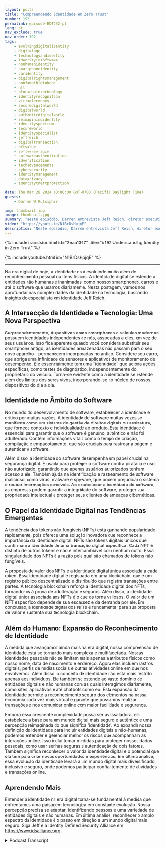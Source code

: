 ```yaml
---
layout: posts
title: "Compreendendo Identidade em Zero Trust"
number: 192
permalink: episode-EDT192-pt
lang: pt
nav_exclude: true
nav_order: 192
tags:
    - evolvingdigitalidentity
    - digitalage
    - technologyandidentity
    - identityinsoftware
    - nonhumanidentity
    - smartphoneidentity
    - caridentity
    - digitalrightsmanagement
    - nonfungibletokens
    - nft
    - blockchaintechnology
    - identityrecognition
    - virtualeconomy
    - securedigitalworld
    - digitalworld
    - authenticdigitalworld
    - reimaginingidentity
    - identityspectrum
    - secureworld
    - identityspecialist
    - jeffreich
    - digitaltransaction
    - nftvalue
    - softwareorigin
    - softwareauthentication
    - idverification
    - techadvancements
    - cybersecurity
    - identitymanagement
    - dataprivacy
    - identitytheftprotection

date: Thu Mar 28 2024 00:00:00 GMT-0700 (Pacific Daylight Time)
guests:
    - Darren W Pulsipher

img: thumbnail.jpg
image: thumbnail.jpg
summary: "Neste episódio, Darren entrevista Jeff Reich, diretor executivo da Identity Defined Security Alliance, sobre o papel que a Identidade desempenha nas Arquiteturas de Zero-Confiança e no nosso mundo digital."
video: "https://youtu.be/N1BrDsHpjqE"
description: "Neste episódio, Darren entrevista Jeff Reich, diretor executivo da Identity Defined Security Alliance, sobre o papel que a Identidade desempenha nas Arquiteturas de Zero-Confiança e no nosso mundo digital."
---
```


<div>
{% include transistor.html id="2eaa1367" title="#192 Understanding Identity in Zero Trust" %}

{% include youtube.html id="N1BrDsHpjqE" %}
</div>

---

Na era digital de hoje, a identidade está evoluindo muito além do reconhecimento pessoal ou itens físicos. A identidade digital se estende a entidades não humanas e inanimadas, como nossos smartphones, carros e até o software que usamos diariamente. Nesta postagem, vamos nos aprofundar nas complexidades da identidade na tecnologia, buscando insights do especialista em identidade Jeff Reich.

## A Intersecção da Identidade e Tecnologia: Uma Nova Perspectiva

Surpreendentemente, dispositivos como smartphones e veículos modernos possuem identidades independentes de nós, associadas a eles, em vez de seus usuários. Isso fica aparente quando você considera substituir seu smartphone antigo; as identidades armazenadas não passam para o seu novo aparelho - permanecem incorporadas no antigo. Considere seu carro, que abriga uma infinidade de sensores e aplicativos de monitoramento de desempenho. Ele essencialmente tem uma "identidade" que aciona ações específicas, como testes de diagnóstico, independentemente do proprietário do veículo. Torna-se evidente como a identidade se estende além dos limites dos seres vivos, incorporando-se no núcleo de nossos dispositivos do dia a dia.

## Identidade no Âmbito do Software

No mundo do desenvolvimento de software, estabelecer a identidade é crítico por muitas razões. A identidade de software muitas vezes se manifesta como um sistema de gestão de direitos digitais ou assinatura, que fornece contexto e individualidade ao produto. Esta identidade é essencial para garantir que o software é genuíno, autêntico e não foi adulterado. Contém informações vitais como o tempo de criação, compilação e empacotamento, que são cruciais para rastrear a origem e autenticar o software.

Além disso, a identidade do software desempenha um papel crucial na segurança digital. É usada para proteger o software contra pirataria e uso não autorizado, garantindo que apenas usuários autorizados tenham acesso a ele. Também ajuda na identificação e rastreamento de software malicioso, como vírus, malware e spyware, que podem prejudicar o sistema e roubar informações sensíveis. Ao estabelecer a identidade do software, as empresas podem garantir a integridade do software, proteger sua propriedade intelectual e proteger seus clientes de ameaças cibernéticas.

## O Papel da Identidade Digital nas Tendências Emergentes

A tendência dos tokens não fungíveis (NFTs) está ganhando popularidade rapidamente, pois oferece uma solução inovadora que reconhece a importância da identidade digital. NFTs são tokens digitais únicos que confirmam a identidade de uma transação digital específica. Cada NFT é distinto de outros tokens e não é intercambiável com nenhum outro. Essa singularidade dos NFTs é a razão pela qual são chamados de tokens não fungíveis.

A proposta de valor dos NFTs é a identidade digital única associada a cada token. Essa identidade digital é registrada em uma blockchain, que é um registro público descentralizado e distribuído que registra transações entre partes. A tecnologia blockchain reforça a identidade digital dos NFTs, tornando-os à prova de adulteração e seguros. Além disso, a identidade digital única associada aos NFTs é o que os torna valiosos. O valor de um NFT específico depende de sua escassez e da demanda por ele. Em conclusão, a identidade digital dos NFTs é fundamental para sua proposta de valor e sustenta sua tecnologia blockchain.

## Além do Humano: Expansão do Reconhecimento de Identidade

À medida que avançamos ainda mais na era digital, nossa compreensão de identidade está se tornando mais complexa e multifacetada. Nossas identidades pessoais não se limitam mais apenas a atributos físicos como nosso nome, data de nascimento e endereço. Agora elas incluem rastros digitais, perfis de mídias sociais e outras atividades online em que nos envolvemos. Além disso, o conceito de identidade não está mais restrito apenas aos indivíduos. Ele também se estende ao vasto domínio de entidades digitais e não humanas com as quais interagimos diariamente, como sites, aplicativos e até chatbots como eu. Esta expansão da identidade permite a reconhecimento seguro dos elementos na nossa economia cada vez mais virtual e garante que possamos realizar transações e nos comunicar online com maior facilidade e segurança.

Embora essa crescente complexidade possa ser avassaladora, ela estabelece a base para um mundo digital mais seguro e autêntico e uma percepção reimaginada do que significa 'identidade'. Ao expandir nossa definição de identidade para incluir entidades digitais e não-humanas, podemos entender e gerenciar melhor os riscos que acompanham as interações online. Isso inclui tomar medidas para proteger nossos dados pessoais, como usar senhas seguras e autenticação de dois fatores. Também significa reconhecer o valor da identidade digital e o potencial que ela tem para criar novas oportunidades e experiências. Em última análise, essa evolução da identidade levará a um mundo digital mais diversificado, inclusivo e seguro, onde podemos participar confiantemente de atividades e transações online.

## Aprendendo Mais

Entender a identidade na era digital torna-se fundamental à medida que enfrentamos uma paisagem tecnológica em constante evolução. Nossa percepção precisa se adaptar, identificando pessoas e uma variedade de entidades digitais e não humanas. Em última análise, reconhecer o amplo espectro da identidade é o passo em direção a um mundo digital mais seguro. Siga Jeff e a Identity Defined Security Alliance em https://www.idsalliance.org.



<details>
<summary> Podcast Transcript </summary>

<p></p>

</details>
